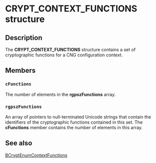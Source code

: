 # CRYPT_CONTEXT_FUNCTIONS structure

## Description

The **CRYPT_CONTEXT_FUNCTIONS** structure contains a set of cryptographic functions for a CNG configuration context.

## Members

### `cFunctions`

The number of elements in the **rgpszFunctions** array.

### `rgpszFunctions`

An array of pointers to null-terminated Unicode strings that contain the identifiers of the cryptographic functions contained in this set. The **cFunctions** member contains the number of elements in this array.

## See also

[BCryptEnumContextFunctions](https://learn.microsoft.com/windows/desktop/api/bcrypt/nf-bcrypt-bcryptenumcontextfunctions)